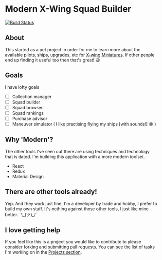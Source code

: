 # Modern X-Wing Squad Builder

[![Build Status](https://travis-ci.org/stevegood/mxwsb.svg?branch=master)](https://travis-ci.org/stevegood/mxwsb)

## About

This started as a pet project in order for me to learn more about the available pilots, ships, upgrades, etc for [X-wing Miniatures](https://www.fantasyflightgames.com/en/products/x-wing/). If other people end up finding it useful too then that's great! :smiley:

## Goals

I have lofty goals

- [ ] Collection manager
- [ ] Squad builder
- [ ] Squad browser
- [ ] Squad rankings
- [ ] Purchase advisor
- [ ] Maneuver simulator ( I like practising flying my ships [with sounds!] :stuck_out_tongue: )

## Why 'Modern'?

The other tools I've seen out there are using techniques and technology that is dated. I'm building this application with a more modern toolset.

- React
- Redux
- Material Design

## There are other tools already!

Yep. And they work just fine. I'm a developer by trade and hobby, I prefer to build my own stuff. It's nothing against those other tools, I just like mine better. ¯\\\_(ツ)\_/¯

## I love getting help

If you feel like this is a project you would like to contribute to please consider [forking](https://github.com/stevegood/mxwsb/projects#fork-destination-box) and submitting pull requests. You can see the list of tasks I'm working on in the [Projects section](https://github.com/stevegood/mxwsb/projects).
